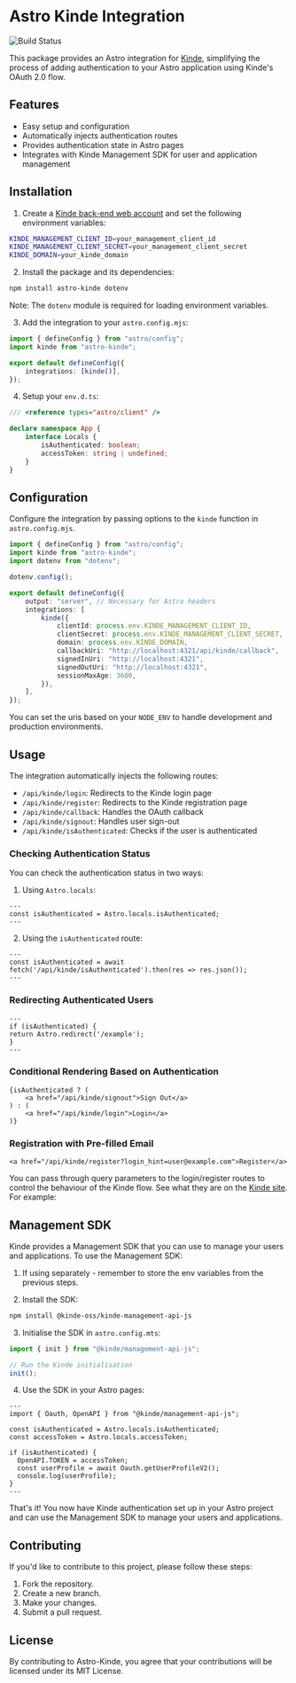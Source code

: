 # Astro Kinde Integration

![Build Status](https://img.shields.io/badge/build-passing-brightgreen)

This package provides an Astro integration for [Kinde](https://kinde.com/), simplifying the process of adding authentication to your Astro application using Kinde's OAuth 2.0 flow.

## Features

-   Easy setup and configuration
-   Automatically injects authentication routes
-   Provides authentication state in Astro pages
-   Integrates with Kinde Management SDK for user and application management

## Installation

1. Create a [Kinde back-end web account](https://kinde.com/) and set the following environment variables:

```bash
KINDE_MANAGEMENT_CLIENT_ID=your_management_client_id
KINDE_MANAGEMENT_CLIENT_SECRET=your_management_client_secret
KINDE_DOMAIN=your_kinde_domain
```

2. Install the package and its dependencies:

```bash
npm install astro-kinde dotenv
```

Note: The `dotenv` module is required for loading environment variables.

3. Add the integration to your `astro.config.mjs`:

```ts
import { defineConfig } from "astro/config";
import kinde from "astro-kinde";

export default defineConfig({
    integrations: [kinde()],
});
```

4. Setup your `env.d.ts`:

```ts
/// <reference types="astro/client" />

declare namespace App {
    interface Locals {
        isAuthenticated: boolean;
        accessToken: string | undefined;
    }
}
```

## Configuration

Configure the integration by passing options to the `kinde` function in `astro.config.mjs`.

```ts
import { defineConfig } from "astro/config";
import kinde from "astro-kinde";
import dotenv from "dotenv";

dotenv.config();

export default defineConfig({
    output: "server", // Necessary for Astro headers
    integrations: [
        kinde({
            clientId: process.env.KINDE_MANAGEMENT_CLIENT_ID,
            clientSecret: process.env.KINDE_MANAGEMENT_CLIENT_SECRET,
            domain: process.env.KINDE_DOMAIN,
            callbackUri: "http://localhost:4321/api/kinde/callback",
            signedInUri: "http://localhost:4321",
            signedOutUri: "http://localhost:4321",
            sessionMaxAge: 3600,
        }),
    ],
});
```

You can set the uris based on your `NODE_ENV` to handle development and production environments.

## Usage

The integration automatically injects the following routes:

-   `/api/kinde/login`: Redirects to the Kinde login page
-   `/api/kinde/register`: Redirects to the Kinde registration page
-   `/api/kinde/callback`: Handles the OAuth callback
-   `/api/kinde/signout`: Handles user sign-out
-   `/api/kinde/isAuthenticated`: Checks if the user is authenticated

### Checking Authentication Status

You can check the authentication status in two ways:

1. Using `Astro.locals`:

```astro
---
const isAuthenticated = Astro.locals.isAuthenticated;
---
```

2. Using the `isAuthenticated` route:

```astro
---
const isAuthenticated = await fetch('/api/kinde/isAuthenticated').then(res => res.json());
---
```

### Redirecting Authenticated Users

```astro
---
if (isAuthenticated) {
return Astro.redirect('/example');
}
---
```

### Conditional Rendering Based on Authentication

```astro
{isAuthenticated ? (
    <a href="/api/kinde/signout">Sign Out</a>
) : (
    <a href="/api/kinde/login">Login</a>
)}
```

### Registration with Pre-filled Email
```astro
<a href="/api/kinde/register?login_hint=user@example.com">Register</a>
```

You can pass through query parameters to the login/register routes to control the behaviour of the Kinde flow. See what they are on the [Kinde site](https://docs.kinde.com/developer-tools/about/using-kinde-without-an-sdk/). For example:

## Management SDK

Kinde provides a Management SDK that you can use to manage your users and applications.
To use the Management SDK:

1. If using separately - remember to store the env variables from the previous steps.

2. Install the SDK:

```bash
npm install @kinde-oss/kinde-management-api-js
```

3. Initialise the SDK in `astro.config.mts`:

```ts
import { init } from "@kinde/management-api-js";

// Run the Kinde initialisation
init();
```

4. Use the SDK in your Astro pages:

```astro
---
import { Oauth, OpenAPI } from "@kinde/management-api-js";

const isAuthenticated = Astro.locals.isAuthenticated;
const accessToken = Astro.locals.accessToken;

if (isAuthenticated) {
  OpenAPI.TOKEN = accessToken;
  const userProfile = await Oauth.getUserProfileV2();
  console.log(userProfile);
}
---
```

That's it! You now have Kinde authentication set up in your Astro project and can use the Management SDK to manage your users and applications.

## Contributing

If you'd like to contribute to this project, please follow these steps:

1. Fork the repository.
2. Create a new branch.
3. Make your changes.
4. Submit a pull request.

## License

By contributing to Astro-Kinde, you agree that your contributions will be licensed under its MIT License.
